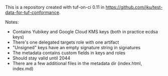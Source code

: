 This is a repository created with tuf-on-ci 0.11 in
https://github.com/jku/test-data-for-tuf-conformance.

Notes:
* Contains Yubikey and Google Cloud KMS keys (both in practice ecdsa keys)
* There's one delegated targets role with one artifact
* "Unsigned" keys have an empty signature string in signatures
* The metadata contains custom fields in keys and roles
* Should stay valid until 2044
* There are a few additional files in the metadata dir (index.html, index.md)
